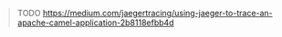 >TODO https://medium.com/jaegertracing/using-jaeger-to-trace-an-apache-camel-application-2b8118efbb4d